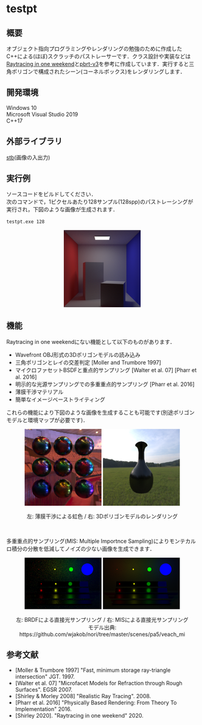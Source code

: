 # testpt

## 概要

オブジェクト指向プログラミングやレンダリングの勉強のために作成したC++による(ほぼ)スクラッチのパストレーサーです．クラス設計や実装などは[Raytracing in one weekend](https://raytracing.github.io/)と[pbrt-v3](https://github.com/mmp/pbrt-v3)を参考に作成しています．実行すると三角ポリゴンで構成されたシーン(コーネルボックス)をレンダリングします．

## 開発環境

Windows 10  
Microsoft Visual Studio 2019  
C++17

## 外部ライブラリ

[stb](https://github.com/nothings/stb)(画像の入出力)

## 実行例

ソースコードをビルドしてください．  
次のコマンドで，1ピクセルあたり128サンプル(128spp)のパストレーシングが実行され，下図のような画像が生成されます．

```bash
testpt.exe 128
```

<div align="center">
  <img src="imgs/img1.png" width=40% />
</div>

## 機能

Raytracing in one weekendにない機能として以下のものがあります．

- Wavefront OBJ形式の3Dポリゴンモデルの読み込み
- 三角ポリゴンとレイの交差判定 [Moller and Trumbore 1997]
- マイクロファセットBSDFと重点的サンプリング [Walter et al. 07] [Pharr et al. 2016]
- 明示的な光源サンプリングでの多重重点的サンプリング [Pharr et al. 2016]
- 薄膜干渉マテリアル
- 簡単なイメージベーストライティング

これらの機能により下図のような画像を生成することも可能です(別途ポリゴンモデルと環境マップが必要です)．

<div align="center">
  <img src="imgs/img2.png" width=40%/>
  <img src="imgs/img3.png" width=40%/>
  <p>左: 薄膜干渉による虹色 / 右: 3Dポリゴンモデルのレンダリング</p>
</div>

<br>

多重重点的サンプリング(MIS: Multiple Importnce Sampling)によりモンテカルロ積分の分散を低減してノイズの少ない画像を生成できます．

<div align="center">
  <img src="imgs/img4_BRDF.png" width=40%/>
  <img src="imgs/img4_MIS.png" width=40%/>
  <p>左: BRDFによる直接光サンプリング / 右: MISによる直接光サンプリング
  <br>モデル出典: https://github.com/wjakob/nori/tree/master/scenes/pa5/veach_mi
  </p>
</div>

## 参考文献

- [Moller & Trumbore 1997] "Fast, minimum storage ray-triangle intersection" JGT. 1997.
- [Walter et al. 07] "Microfacet Models for Refraction through Rough Surfaces". EGSR 2007.
- [Shirley & Morley 2008] "Realistic Ray Tracing". 2008.
- [Pharr et al. 2016] "Physically Based Rendering: From Theory To Implementation" 2016.
- [Shirley 2020]. "Raytracing in one weekend" 2020.
